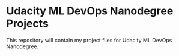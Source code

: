 # Udacity ML DevOps Nanodegree Projects
This repository will contain my project files for Udacity ML DevOps Nanodegree.

